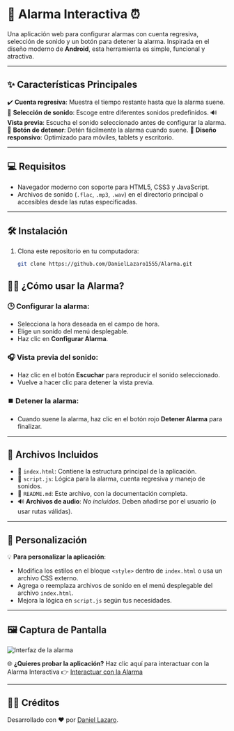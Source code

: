 # 🚀 **Alarma Interactiva** ⏰

Una aplicación web para configurar alarmas con cuenta regresiva, selección de sonido y un botón para detener la alarma. Inspirada en el diseño moderno de **Android**, esta herramienta es simple, funcional y atractiva.

---

## ✨ **Características Principales**

✔️ **Cuenta regresiva**: Muestra el tiempo restante hasta que la alarma suene.
🎵 **Selección de sonido**: Escoge entre diferentes sonidos predefinidos.
🔊 **Vista previa**: Escucha el sonido seleccionado antes de configurar la alarma.
🛑 **Botón de detener**: Detén fácilmente la alarma cuando suene.
📱 **Diseño responsivo**: Optimizado para móviles, tablets y escritorio.

---

## 💻 **Requisitos**

- Navegador moderno con soporte para HTML5, CSS3 y JavaScript.
- Archivos de sonido (`.flac`, `.mp3`, `.wav`) en el directorio principal o accesibles desde las rutas especificadas.

---

## 🛠️ **Instalación**

1. Clona este repositorio en tu computadora:
   ```bash
   git clone https://github.com/DanielLazaro1555/Alarma.git

## 🧑‍💻 **¿Cómo usar la Alarma?**

### 🕒 **Configurar la alarma**:
- Selecciona la hora deseada en el campo de hora.
- Elige un sonido del menú desplegable.
- Haz clic en **Configurar Alarma**.

### 🎧 **Vista previa del sonido**:
- Haz clic en el botón **Escuchar** para reproducir el sonido seleccionado.
- Vuelve a hacer clic para detener la vista previa.

### ⏹️ **Detener la alarma**:
- Cuando suene la alarma, haz clic en el botón rojo **Detener Alarma** para finalizar.

---

## 📂 **Archivos Incluidos**

- 📄 `index.html`: Contiene la estructura principal de la aplicación.
- 📜 `script.js`: Lógica para la alarma, cuenta regresiva y manejo de sonidos.
- 📘 `README.md`: Este archivo, con la documentación completa.
- 🔊 **Archivos de audio**: *No incluidos*. Deben añadirse por el usuario (o usar rutas válidas).

---

## 🎨 **Personalización**

💡 **Para personalizar la aplicación**:

- Modifica los estilos en el bloque `<style>` dentro de `index.html` o usa un archivo CSS externo.
- Agrega o reemplaza archivos de sonido en el menú desplegable del archivo `index.html`.
- Mejora la lógica en `script.js` según tus necesidades.

---

## 🖼️ **Captura de Pantalla**

![Interfaz de la alarma](./Captura%20desde%202024-12-23%2001-59-45.png)

🌐 **¿Quieres probar la aplicación?**
Haz clic aquí para interactuar con la Alarma Interactiva 👉 [Interactuar con la Alarma](https://alarmainteractivadanielhuaman.netlify.app/)

---

## 👨‍💻 **Créditos**

Desarrollado con ❤️ por [Daniel Lazaro](https://github.com/DanielLazaro1555).

